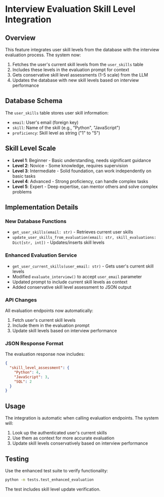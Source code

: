 # Interview Evaluation Skill Level Integration

## Overview
This feature integrates user skill levels from the database with the interview evaluation process. The system now:

1. Fetches the user's current skill levels from the `user_skills` table
2. Includes these levels in the evaluation prompt for context
3. Gets conservative skill level assessments (1-5 scale) from the LLM
4. Updates the database with new skill levels based on interview performance

## Database Schema
The `user_skills` table stores user skill information:
- `email`: User's email (foreign key)
- `skill`: Name of the skill (e.g., "Python", "JavaScript")
- `proficiency`: Skill level as string ("1" to "5")

## Skill Level Scale
- **Level 1**: Beginner - Basic understanding, needs significant guidance
- **Level 2**: Novice - Some knowledge, requires supervision  
- **Level 3**: Intermediate - Solid foundation, can work independently on basic tasks
- **Level 4**: Advanced - Strong proficiency, can handle complex tasks
- **Level 5**: Expert - Deep expertise, can mentor others and solve complex problems

## Implementation Details

### New Database Functions
- `get_user_skills(email: str)` - Retrieves current user skills
- `update_user_skills_from_evaluation(email: str, skill_evaluations: Dict[str, int])` - Updates/inserts skill levels

### Enhanced Evaluation Service
- `get_user_current_skills(user_email: str)` - Gets user's current skill levels
- Modified `evaluate_interview()` to accept `user_email` parameter
- Updated prompt to include current skill levels as context
- Added conservative skill level assessment to JSON output

### API Changes
All evaluation endpoints now automatically:
1. Fetch user's current skill levels
2. Include them in the evaluation prompt
3. Update skill levels based on interview performance

### JSON Response Format
The evaluation response now includes:
```json
{
  "skill_level_assessment": {
    "Python": 4,
    "JavaScript": 3,
    "SQL": 2
  }
}
```

## Usage
The integration is automatic when calling evaluation endpoints. The system will:
1. Look up the authenticated user's current skills
2. Use them as context for more accurate evaluation
3. Update skill levels conservatively based on interview performance

## Testing
Use the enhanced test suite to verify functionality:
```bash
python -m tests.test_enhanced_evaluation
```

The test includes skill level update verification.
